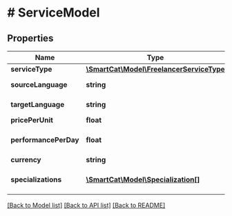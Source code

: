 # # ServiceModel

## Properties

Name | Type | Description | Notes
------------ | ------------- | ------------- | -------------
**serviceType** | [**\SmartCat\Model\FreelancerServiceType**](FreelancerServiceType.md) |  | [optional]
**sourceLanguage** | **string** | Source language | [optional]
**targetLanguage** | **string** | Target language | [optional]
**pricePerUnit** | **float** | Price per unit | [optional]
**performancePerDay** | **float** | User&#39;s daily performance per service | [optional]
**currency** | **string** | Currency | [optional]
**specializations** | [**\SmartCat\Model\Specialization[]**](Specialization.md) | Specializations for a written service | [optional]

[[Back to Model list]](../../README.md#models) [[Back to API list]](../../README.md#endpoints) [[Back to README]](../../README.md)
